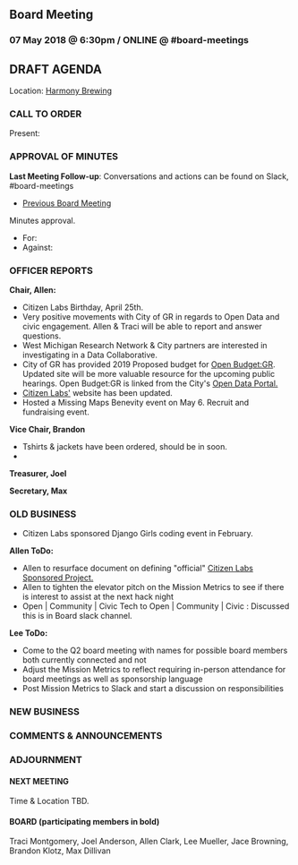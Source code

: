 ## Board Meeting
### 07 May 2018 @ 6:30pm / ONLINE @ #board-meetings

## DRAFT AGENDA

Location: [Harmony Brewing](https://harmonybeer.com/harmony-eastown/)

### CALL TO ORDER
Present:

### APPROVAL OF MINUTES
**Last Meeting Follow-up**: Conversations and actions can be found on Slack, #board-meetings
 - [Previous Board Meeting](https://github.com/citizenlabsgr/community/blob/master/governance/bd_minutes/201-010-24.md)

Minutes approval.
- For:
- Against:


### OFFICER REPORTS

**Chair, Allen:**

- Citizen Labs Birthday, April 25th.
- Very positive movements with City of GR in regards to Open Data and civic engagement. Allen & Traci will be able to report and answer questions.
- West Michigan Research Network & City partners are interested in investigating in a Data Collaborative.
- City of GR has provided 2019 Proposed budget for [Open Budget:GR](https://grbudget.citizenlabs.org). Updated site will be more valuable resource for the upcoming public hearings. Open Budget:GR is linked from the City's [Open Data Portal.](https://www.grandrapidsmi.gov/GRData)
- [Citizen Labs'](https://citizenlabs.org) website has been updated.
- Hosted a Missing Maps Benevity event on May 6. Recruit and fundraising event.

**Vice Chair, Brandon**

- Tshirts & jackets have been ordered, should be in soon.
-
**Treasurer, Joel**

**Secretary, Max**

### OLD BUSINESS

- Citizen Labs sponsored Django Girls coding event in February.

**Allen ToDo:**

- Allen to resurface document on defining "official" [Citizen Labs Sponsored Project.](https://docs.google.com/document/d/1T5XhNmwdYvoqPLsxI8JUa19B4QVkqsksiCq1l15S_Mg/edit?usp=sharing)
- Allen to tighten the elevator pitch on the Mission Metrics to see if there is interest to assist at the next hack night
 - Open | Community | Civic Tech to Open | Community | Civic : Discussed this is in Board slack channel.

**Lee ToDo:**

- Come to the Q2 board meeting with names for possible board members both currently connected and not
- Adjust the Mission Metrics to reflect requiring in-person attendance for board meetings as well as sponsorship language
- Post Mission Metrics to Slack and start a discussion on responsibilities

### NEW BUSINESS

### COMMENTS & ANNOUNCEMENTS

### ADJOURNMENT

#### NEXT MEETING

Time & Location TBD.

#### BOARD (participating members in bold)
Traci Montgomery, Joel Anderson, Allen Clark, Lee Mueller, Jace Browning, Brandon Klotz, Max Dillivan
